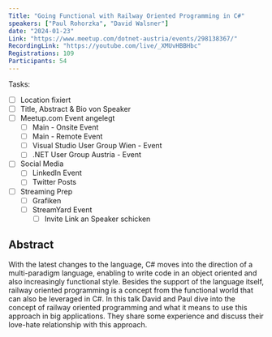 ```yaml
---
Title: "Going Functional with Railway Oriented Programming in C#"
speakers: ["Paul Rohorzka", "David Walsner"]
date: "2024-01-23"
Link: "https://www.meetup.com/dotnet-austria/events/298138367/"
RecordingLink: "https://youtube.com/live/_XMUvHBBHbc"
Registrations: 109
Participants: 54
---
```

Tasks:
- [ ] Location fixiert
- [ ] Title, Abstract & Bio von Speaker
- [ ] Meetup.com Event angelegt
	- [ ] Main - Onsite Event
	- [ ] Main - Remote Event
	- [ ] Visual Studio User Group Wien - Event
	- [ ] .NET User Group Austria - Event
- [ ] Social Media
	- [ ] LinkedIn Event
	- [ ] Twitter Posts
- [ ] Streaming Prep
	- [ ] Grafiken
	- [ ] StreamYard Event
		- [ ] Invite Link an Speaker schicken

## Abstract

With the latest changes to the language, C# moves into the direction of a multi-paradigm language, enabling to write code in an object oriented and also increasingly functional style. Besides the support of the language itself, railway oriented programming is a concept from the functional world that can also be leveraged in C#. In this talk David and Paul dive into the concept of railway oriented programming and what it means to use this approach in big applications. They share some experience and discuss their love-hate relationship with this approach.